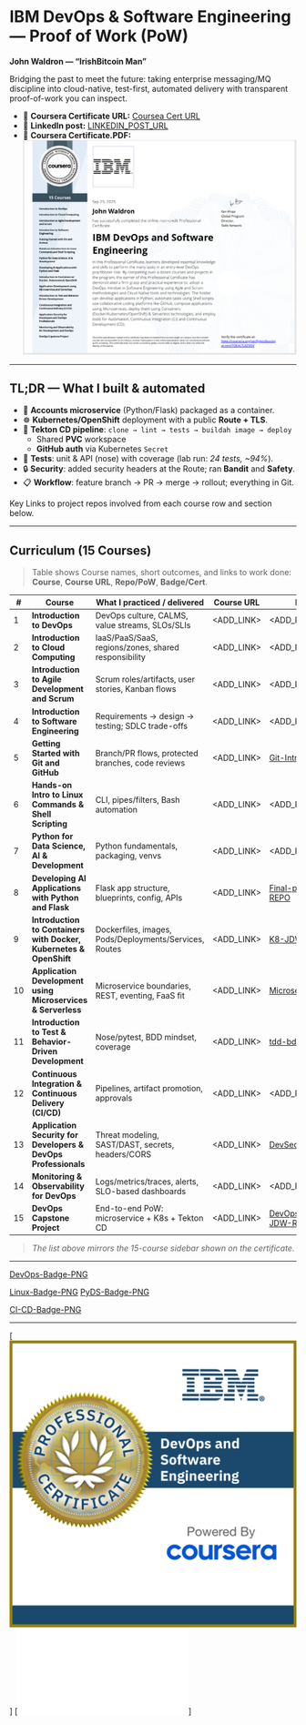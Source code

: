 # IBM DevOps & Software Engineering — Proof of Work (PoW)

**John Waldron — “IrishBitcoin Man”**

Bridging the past to meet the future: taking enterprise messaging/MQ discipline into
cloud-native, test-first, automated delivery with transparent proof-of-work you can inspect.

- 🔗 **Coursera Certificate URL:** <!-- update if needed -->
  [Coursea Cert URL](https://coursera.org/verify/professional-cert/70EALTLKZVDV)
- 🧵 **LinkedIn post:** <!-- add your public post URL -->
  [LINKEDIN_POST_URL](https://www.linkedin.com/posts/johndtwaldron_devops-ci-kubernetes-activity-7377097670714163201-x6L3?utm_source=share&utm_medium=member_desktop&rcm=ACoAABU-Qp4BtdglKBjC9FI_b6dDeW8j4nZl2Rs)
- 🔗 **Coursera Certificate.PDF:** <!-- update if needed -->
  [![IBM DevOps & Software Engineering Certificate](JDW-Badges/JDW.IrishBitcoinMan.DevOps_Cert.png)](JDW-Certs/JDW.IrishBitcoinMan.DevOps-Cert.pdf)



---

## TL;DR — What I built & automated

- 🧩 **Accounts microservice** (Python/Flask) packaged as a container.
- ☸️ **Kubernetes/OpenShift** deployment with a public **Route + TLS**.
- 🤖 **Tekton CD pipeline**: `clone → lint → tests → buildah image → deploy`
  - Shared **PVC** workspace
  - **GitHub auth** via Kubernetes `Secret`
- 🧪 **Tests**: unit & API (nose) with coverage (lab run: *24 tests, ~94%*).
- 🔒 **Security**: added security headers at the Route; ran **Bandit** and **Safety**.
- 📋 **Workflow**: feature branch → PR → merge → rollout; everything in Git.

Key Links to project repos involved from each course row and section below.

---

## Curriculum (15 Courses)

> Table shows Course names, short outcomes, and links to work done:
> **Course**, **Course URL**, **Repo/PoW**, **Badge/Cert**.

| # | Course | What I practiced / delivered | Course URL | Repo / PoW | Badge / Cert |
|---|---|---|---|---|---|
| 1 | **Introduction to DevOps** | DevOps culture, CALMS, value streams, SLOs/SLIs | <ADD_LINK> | <ADD_REPO_OR_NOTES> | [DevOps-Badge-PNG](JDW-Badges/introduction-to-devops.png) |
| 2 | **Introduction to Cloud Computing** | IaaS/PaaS/SaaS, regions/zones, shared responsibility | <ADD_LINK> | <ADD_REPO_OR_NOTES> | [Cloud-Badge-PNG](JDW-Badges/introduction-to-cloud-computing.png) |
| 3 | **Introduction to Agile Development and Scrum** | Scrum roles/artifacts, user stories, Kanban flows | <ADD_LINK> | <ADD_REPO_OR_NOTES> | [Agile-Badge-PNG](JDW-Badges/introduction-to-agile-development-and-scrum.png) |
| 4 | **Introduction to Software Engineering** | Requirements → design → testing; SDLC trade-offs | <ADD_LINK> | <ADD_REPO_OR_NOTES> | [SoftEng-Badge-PNG](JDW-Badges/software-engineering-essentials1.png) |
| 5 | **Getting Started with Git and GitHub** | Branch/PR flows, protected branches, code reviews | <ADD_LINK> | [Git-Intro-JDW-REPO](https://github.com/johndtwaldron/jbbmo-Introduction-to-Git-and-GitHub) | [Git-Badge-PNG](JDW-Badges/git-and-github-essentials1.png) |
| 6 | **Hands-on Intro to Linux Commands & Shell Scripting** | CLI, pipes/filters, Bash automation | <ADD_LINK> | <ADD_REPO_OR_NOTES> | [Linux-Badge-PNG](JDW-Badges/hands-on-intro-to-linux-commands-and-shell-scripting.png) |
| 7 | **Python for Data Science, AI & Development** | Python fundamentals, packaging, venvs | <ADD_LINK> | <ADD_REPO_OR_NOTES> | [PyDS-Badge-PNG](JDW-Badges/python-for-data-science-ai-and-development.png) |
| 8 | **Developing AI Applications with Python and Flask** | Flask app structure, blueprints, config, APIs | <ADD_LINK> | [Final-project-ai-JDW-REPO](https://github.com/johndtwaldron/oaqjp-final-project-emb-ai) | [Flask-AI-Badge-PNG](JDW-Badges/python-project-for-ai-and-application-development.png) |
| 9 | **Introduction to Containers with Docker, Kubernetes & OpenShift** | Dockerfiles, images, Pods/Deployments/Services, Routes | <ADD_LINK> | [K8-JDW-REPO](https://github.com/johndtwaldron/IBM-guestbook-k8s-lab-JDW-PoW) | [K8-Badge-PNG](JDW-Badges/containers-kubernetes-essentials1.png) |
| 10 | **Application Development using Microservices & Serverless** | Microservice boundaries, REST, eventing, FaaS fit | <ADD_LINK> | [Microserv-JDW-REPO](https://github.com/johndtwaldron/IBM.App.Dev.Microserv.serverless-JDW-POW) | [Flask-AI-Badge-PNG](JDW-Badges/python-project-for-ai-and-application-development.png) |
| 11 | **Introduction to Test & Behavior-Driven Development** | Nose/pytest, BDD mindset, coverage | <ADD_LINK> | [tdd-bdd-JDW-Repo](https://github.com/johndtwaldron/IBM-tdd-bdd-final-project-JDW-PoW) | [TDD-Badge-PNG](JDW-Badges/introduction-to-test-driven-development.1.png) |
| 12 | **Continuous Integration & Continuous Delivery (CI/CD)** | Pipelines, artifact promotion, approvals | <ADD_LINK> | <ADD_REPO_OR_NOTES> | /// |
| 13 | **Application Security for Developers & DevOps Professionals** | Threat modeling, SAST/DAST, secrets, headers/CORS | <ADD_LINK> | [DevSecOps-JDW-REPO](https://github.com/johndtwaldron/graphy_server) | [DevSecOps-Badge-JPG](JDW-Badges/devsecops1757176289358.jpeg) |
| 14 | **Monitoring & Observability for DevOps** | Logs/metrics/traces, alerts, SLO-based dashboards | <ADD_LINK> | <ADD_REPO_OR_NOTES> | [Observability-Badge-PNG](JDW-Badges/monitoring-and-observability-for-development-and-de.png) |
| 15 | **DevOps Capstone Project** | End-to-end PoW: microservice + K8s + Tekton CD | <ADD_LINK> | [DevOps-Capstone-JDW-Repo](https://github.com/johndtwaldron/aolwx-devops-capstone-JDW-PoW) | [Capstone-Badge-PNG](JDW-Badges/devops-capstone.png) |

> _The list above mirrors the 15-course sidebar shown on the certificate._

---
[DevOps-Badge-PNG](JDW-Badges/introduction-to-devops.png)                <!-- if/when you add -->

[Linux-Badge-PNG](JDW-Badges/hands-on-intro-to-linux-commands-and-shell-scripting.png)  <!-- add when uploaded -->
[PyDS-Badge-PNG](JDW-Badges/python-for-data-science-ai-and-development.png)            <!-- add when uploaded -->

[CI-CD-Badge-PNG](JDW-Badges/continuous-integration-and-delivery.png)                  <!-- add when uploaded -->

---
  [![IBM DevOps & Software Engineering Credly Badge](JDW-Badges/ibm-devops-and-software-engineering-professional-ce.png)]
  [![IBM DevOps & Software Engineering Credly Cert](JDW-Certs/IBMDesign20250926-32-l73wo5.pdf)]

